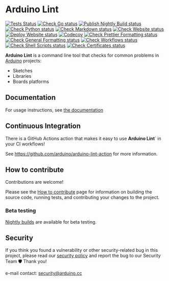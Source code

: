 # Arduino Lint

[![Tests Status](https://github.com/arduino/arduino-lint/workflows/Run%20tests/badge.svg)](https://github.com/arduino/arduino-lint/actions?workflow=Run+tests)
[![Check Go status](https://github.com/arduino/arduino-lint/actions/workflows/check-go-task.yml/badge.svg)](https://github.com/arduino/arduino-lint/actions/workflows/check-go-task.yml)
[![Publish Nightly Build status](https://github.com/arduino/arduino-lint/actions/workflows/publish-go-nightly-task.yml/badge.svg)](https://github.com/arduino/arduino-lint/actions/workflows/publish-go-nightly-task.yml)
[![Check Python status](https://github.com/arduino/arduino-lint/actions/workflows/check-python-task.yml/badge.svg)](https://github.com/arduino/arduino-lint/actions/workflows/check-python-task.yml)
[![Check Markdown status](https://github.com/arduino/arduino-lint/actions/workflows/check-markdown-task.yml/badge.svg)](https://github.com/arduino/arduino-lint/actions/workflows/check-markdown-task.yml)
[![Check Website status](https://github.com/arduino/arduino-lint/actions/workflows/check-mkdocs-task.yml/badge.svg)](https://github.com/arduino/arduino-lint/actions/workflows/check-mkdocs-task.yml)
[![Deploy Website status](https://github.com/arduino/arduino-lint/actions/workflows/deploy-cobra-mkdocs-versioned-poetry.yml/badge.svg)](https://github.com/arduino/arduino-lint/actions/workflows/deploy-cobra-mkdocs-versioned-poetry.yml)
[![Codecov](https://codecov.io/gh/arduino/arduino-lint/branch/main/graph/badge.svg?token=nprqPQMbdh)](https://codecov.io/gh/arduino/arduino-lint)
[![Check Prettier Formatting status](https://github.com/arduino/arduino-lint/actions/workflows/check-prettier-formatting-task.yml/badge.svg)](https://github.com/arduino/arduino-lint/actions/workflows/check-prettier-formatting-task.yml)
[![Check General Formatting status](https://github.com/arduino/arduino-lint/actions/workflows/check-general-formatting-task.yml/badge.svg)](https://github.com/arduino/arduino-lint/actions/workflows/check-general-formatting-task.yml)
[![Check Workflows status](https://github.com/arduino/arduino-lint/actions/workflows/check-workflows-task.yml/badge.svg)](https://github.com/arduino/arduino-lint/actions/workflows/check-workflows-task.yml)
[![Check Shell Scripts status](https://github.com/arduino/arduino-lint/actions/workflows/check-shell-task.yml/badge.svg)](https://github.com/arduino/arduino-lint/actions/workflows/check-shell-task.yml)
[![Check Certificates status](https://github.com/arduino/arduino-lint/actions/workflows/check-certificates.yml/badge.svg)](https://github.com/arduino/arduino-lint/actions/workflows/check-certificates.yml)

**Arduino Lint** is a command line tool that checks for common problems in [Arduino](https://www.arduino.cc/) projects:

- Sketches
- Libraries
- Boards platforms

## Documentation

For usage instructions, see [the documentation](https://arduino.github.io/arduino-lint/latest/)

## Continuous Integration

There is a GitHub Actions action that makes it easy to use **Arduino Lint**` in your CI workflows!

See https://github.com/arduino/arduino-lint-action for more information.

## How to contribute

Contributions are welcome!

Please see the [How to contribute](https://arduino.github.io/arduino-lint/latest/CONTRIBUTING/) page for information on
building the source code, running tests, and contributing your changes to the project.

### Beta testing

[Nightly builds](https://arduino.github.io/arduino-lint/latest/installation/#nightly-builds) are available for beta
testing.

## Security

If you think you found a vulnerability or other security-related bug in this project, please read our
[security policy](https://github.com/arduino/arduino-lint/security/policy) and report the bug to our Security Team 🛡️
Thank you!

e-mail contact: security@arduino.cc
